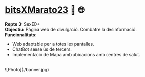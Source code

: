 # [bitsXMarato23](https://bits-x-marato23.vercel.app/) 🔐 🌐
**Repte 3:** SexED+ <br>
**Objectiu:** Pàgina web de divulgació. Combatre la desinformació.
**Funcionalitats:** 
- Web adaptable per a totes les pantalles.
- ChatBot sense ús de tercers.
- Implementació de Mapa amb ubicacions amb centres de salut.

<br>
![Photo](./banner.jpg)